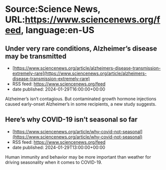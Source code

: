 # Source:Science News, URL:https://www.sciencenews.org/feed, language:en-US

## Under very rare conditions, Alzheimer’s disease may be transmitted
 - [https://www.sciencenews.org/article/alzheimers-disease-transmission-extremely-rare](https://www.sciencenews.org/article/alzheimers-disease-transmission-extremely-rare)
 - RSS feed: https://www.sciencenews.org/feed
 - date published: 2024-01-29T16:00:00+00:00

Alzheimer’s isn’t contagious. But contaminated growth hormone injections caused early-onset Alzheimer’s in some recipients, a new study suggests.

## Here’s why COVID-19 isn’t seasonal so far
 - [https://www.sciencenews.org/article/why-covid-not-seasonal](https://www.sciencenews.org/article/why-covid-not-seasonal)
 - RSS feed: https://www.sciencenews.org/feed
 - date published: 2024-01-29T13:00:00+00:00

Human immunity and behavior may be more important than weather for driving seasonality when it comes to COVID-19.

